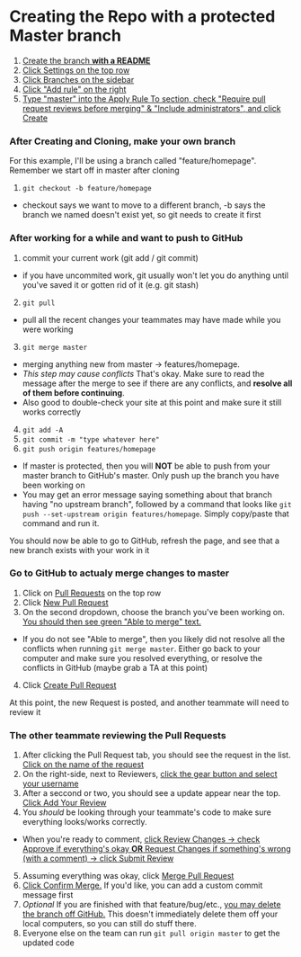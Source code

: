 # Creating the Repo with a protected Master branch
1. [Create the branch **with a README**](https://raw.githubusercontent.com/jdvera/protectedExample/master/1.PNG)
2. [Click Settings on the top row](https://raw.githubusercontent.com/jdvera/protectedExample/master/2.PNG)
3. [Click Branches on the sidebar](https://raw.githubusercontent.com/jdvera/protectedExample/master/3.PNG)
4. [Click "Add rule" on the right](https://raw.githubusercontent.com/jdvera/protectedExample/master/4.PNG)
5. [Type "master" into the Apply Rule To section, check "Require pull request reviews before merging" & "Include administrators", and click Create](https://raw.githubusercontent.com/jdvera/protectedExample/master/5.PNG)


### After Creating and Cloning, make your own branch
For this example, I'll be using a branch called "feature/homepage".  Remember we start off in master after cloning
1. `git checkout -b feature/homepage`
  * checkout says we want to move to a different branch, -b says the branch we named doesn't exist yet, so git needs to create it first


### After working for a while and want to push to GitHub
1. commit your current work (git add / git commit)
  * if you have uncommited work, git usually won't let you do anything until you've saved it or gotten rid of it (e.g. git stash)

2. `git pull`
  * pull all the recent changes your teammates may have made while you were working

3. `git merge master`
  * merging anything new from master -> features/homepage.
  * *This step may cause conflicts*  That's okay.  Make sure to read the message after the merge to see if there are any conflicts, and **resolve all of them before continuing**.
  * Also good to double-check your site at this point and make sure it still works correctly

4. `git add -A`
5. `git commit -m "type whatever here"`
6. `git push origin features/homepage`
  * If master is protected, then you will **NOT** be able to push from your master branch to GitHub's master.  Only push up the branch you have been working on
  * You may get an error message saying something about that branch having "no upstream branch", followed by a command that looks like `git push --set-upstream origin features/homepage`.  Simply copy/paste that command and run it.

You should now be able to go to GitHub, refresh the page, and see that a new branch exists with your work in it


### Go to GitHub to actualy merge changes to master
1. Click on [Pull Requests](https://raw.githubusercontent.com/jdvera/protectedExample/master/6.PNG) on the top row
2. Click [New Pull Request](https://raw.githubusercontent.com/jdvera/protectedExample/master/7.PNG)
3. On the second dropdown, choose the branch you've been working on.  [You should then see green "Able to merge" text.](https://raw.githubusercontent.com/jdvera/protectedExample/master/8.PNG)
  * If you do not see "Able to merge", then you likely did not resolve all the conflicts when running `git merge master`.  Either go back to your computer and make sure you resolved everything, or resolve the conflicts in GitHub (maybe grab a TA at this point)
4. Click [Create Pull Request](https://raw.githubusercontent.com/jdvera/protectedExample/master/9.PNG)

At this point, the new Request is posted, and another teammate will need to review it


### The other teammate reviewing the Pull Requests
1. After clicking the Pull Request tab, you should see the request in the list.  [Click on the name of the request](https://raw.githubusercontent.com/jdvera/protectedExample/master/10.PNG)
2. On the right-side, next to Reviewers, [click the gear button and select your username](https://raw.githubusercontent.com/jdvera/protectedExample/master/11.PNG)
3. After a seccond or two, you should see a update appear near the top.  [Click Add Your Review](https://raw.githubusercontent.com/jdvera/protectedExample/master/12.PNG)
4. You *should* be looking through your teammate's code to make sure everything looks/works correctly.
  * When you're ready to comment, [click Review Changes -> check Approve if everything's okay **OR** Request Changes if something's wrong (with a comment) -> click Submit Review](https://raw.githubusercontent.com/jdvera/protectedExample/master/13.PNG)
5. Assuming everything was okay, click [Merge Pull Request](https://raw.githubusercontent.com/jdvera/protectedExample/master/14a.PNG)
6. [Click Confirm Merge.](https://raw.githubusercontent.com/jdvera/protectedExample/master/14b.PNG)  If you'd like, you can add a custom commit message first
7. *Optional* If you are finished with that feature/bug/etc., [you may delete the branch off GitHub.](https://raw.githubusercontent.com/jdvera/protectedExample/master/14c.PNG)  This doesn't immediately delete them off your local computers, so you can still do stuff there.
8. Everyone else on the team can run `git pull origin master` to get the updated code